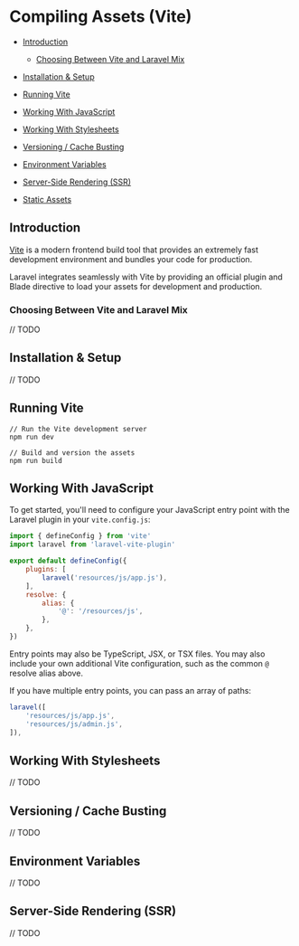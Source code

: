 # Compiling Assets (Vite)

- [Introduction](#introduction)
  - [Choosing Between Vite and Laravel Mix](#vite-or-mix)
- [Installation & Setup](#installation)
- [Running Vite](#running-vite)
- [Working With JavaScript](#working-with-scripts)
- [Working With Stylesheets](#working-with-stylesheets)
- [Versioning / Cache Busting](#versioning-and-cache-busting)
- [Environment Variables](#environment-variables)
- [Server-Side Rendering (SSR)](#ssr)


- [Static Assets](#static-assets)


<a name="introduction"></a>
## Introduction

[Vite](https://vitejs.dev) is a modern frontend build tool that provides an extremely fast development environment and bundles your code for production.

Laravel integrates seamlessly with Vite by providing an official plugin and Blade directive to load your assets for development and production.

<a name="vite-or-mix"></a>
### Choosing Between Vite and Laravel Mix

// TODO

<a name="installation"></a>
## Installation & Setup

// TODO

<a name="running-vite"></a>
## Running Vite

```shell
// Run the Vite development server
npm run dev

// Build and version the assets
npm run build
```

<a name="working-with-scripts"></a>
## Working With JavaScript

To get started, you'll need to configure your JavaScript entry point with the Laravel plugin in your `vite.config.js`:

```js
import { defineConfig } from 'vite'
import laravel from 'laravel-vite-plugin'

export default defineConfig({
    plugins: [
        laravel('resources/js/app.js'),
    ],
    resolve: {
        alias: {
            '@': '/resources/js',
        },
    },
})
```

Entry points may also be TypeScript, JSX, or TSX files. You may also include your own additional Vite configuration, such as the common `@` resolve alias above.

If you have multiple entry points, you can pass an array of paths:

```js
laravel([
    'resources/js/app.js',
    'resources/js/admin.js',
]),
```

<a name="working-with-stylesheets"></a>
## Working With Stylesheets

// TODO

<a name="versioning-and-cache-busting"></a>
## Versioning / Cache Busting

// TODO

<a name="environment-variables"></a>
## Environment Variables

// TODO

<a name="ssr"></a>
## Server-Side Rendering (SSR)

// TODO
